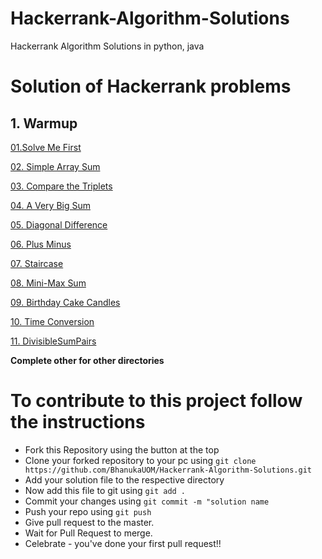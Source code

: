 # Hackerrank-Algorithm-Solutions

Hackerrank Algorithm Solutions in python, java

# Solution of Hackerrank problems

## **1. Warmup**

[01.Solve Me First](https://github.com/BhanukaUOM/Hackerrank-Algorithm-Solutions/blob/master/1.%20Warmup/01.%20Solve%20Me%20First.py)

[02. Simple Array Sum](https://github.com/BhanukaUOM/Hackerrank-Algorithm-Solutions/blob/master/1.%20Warmup/02.%20Simple%20Array%20Sum.py)

[03. Compare the Triplets](https://github.com/BhanukaUOM/Hackerrank-Algorithm-Solutions/blob/master/1.%20Warmup/03.%20Compare%20the%20Triplets.py)

[04. A Very Big Sum](https://github.com/BhanukaUOM/Hackerrank-Algorithm-Solutions/blob/master/1.%20Warmup/04.%20A%20Very%20Big%20Sum.py)

[05. Diagonal Difference](https://github.com/BhanukaUOM/Hackerrank-Algorithm-Solutions/blob/master/1.%20Warmup/05.%20Diagonal%20Difference.py)

[06. Plus Minus](https://github.com/BhanukaUOM/Hackerrank-Algorithm-Solutions/blob/master/1.%20Warmup/06.%20Plus%20Minus.py)

[07. Staircase](https://github.com/BhanukaUOM/Hackerrank-Algorithm-Solutions/blob/master/1.%20Warmup/07.%20Staircase.py)

[08. Mini-Max Sum](https://github.com/BhanukaUOM/Hackerrank-Algorithm-Solutions/blob/master/1.%20Warmup/08.%20Mini-Max%20Sum.py)

[09. Birthday Cake Candles](https://github.com/BhanukaUOM/Hackerrank-Algorithm-Solutions/blob/master/1.%20Warmup/09.%20Birthday%20Cake%20Candles.py)

[10. Time Conversion](https://github.com/BhanukaUOM/Hackerrank-Algorithm-Solutions/blob/master/1.%20Warmup/10.%20Time%20Conversion.py)

[11. DivisibleSumPairs](https://github.com/BhanukaUOM/Hackerrank-Algorithm-Solutions/blob/master/1.%20Warmup/DivisibleSumPairs.py)

**Complete other for other directories**

# To contribute to this project follow the instructions

- Fork this Repository using the button at the top
- Clone your forked repository to your pc using `git clone https://github.com/BhanukaUOM/Hackerrank-Algorithm-Solutions.git`
- Add your solution file to the respective directory
- Now add this file to git using `git add .`
- Commit your changes using `git commit -m "solution name`
- Push your repo using `git push`
- Give pull request to the master.
- Wait for Pull Request to merge.
- Celebrate - you've done your first pull request!!
